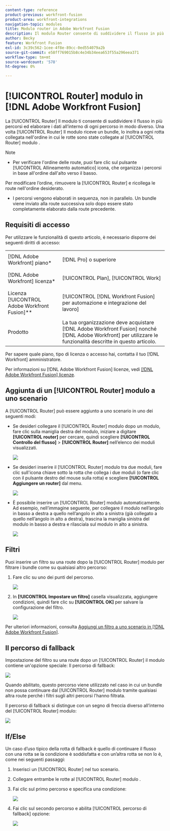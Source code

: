 ```yaml
---
content-type: reference
product-previous: workfront-fusion
product-area: workfront-integrations
navigation-topic: modules
title: Modulo router in Adobe Workfront Fusion
description: Il modulo Router consente di suddividere il flusso in più percorsi ed elaborare i dati all'interno di ogni percorso in modo diverso. Una volta che un modulo Router riceve un bundle, lo inoltra a ogni route connessa nell'ordine in cui le route sono state collegate al modulo Router.
author: Becky
feature: Workfront Fusion
exl-id: 3c39c562-1cee-4f8e-89cc-0ed554079a2b
source-git-commit: e58ff769015b8c4e34b34eea653f55a296eea371
workflow-type: tm+mt
source-wordcount: '578'
ht-degree: 0%

---
```


# [!UICONTROL Router] modulo in [!DNL Adobe Workfront Fusion]

La [!UICONTROL Router] Il modulo ti consente di suddividere il flusso in più percorsi ed elaborare i dati all’interno di ogni percorso in modo diverso. Una volta [!UICONTROL Router] Il modulo riceve un bundle, lo inoltra a ogni rotta collegata nell&#39;ordine in cui le rotte sono state collegate al [!UICONTROL Router] modulo .

>[!NOTE]
>
>* Per verificare l&#39;ordine delle route, puoi fare clic sul pulsante [!UICONTROL Allineamento automatico] icona, che organizza i percorsi in base all&#39;ordine dall&#39;alto verso il basso.
>
>  Per modificare l’ordine, rimuovere la [!UICONTROL Router] e ricollega le route nell&#39;ordine desiderato.
>
>* I percorsi vengono elaborati in sequenza, non in parallelo. Un bundle viene inviato alla route successiva solo dopo essere stato completamente elaborato dalla route precedente.
>




## Requisiti di accesso

Per utilizzare le funzionalità di questo articolo, è necessario disporre dei seguenti diritti di accesso:

<table style="table-layout:auto">
 <col> 
 <col> 
 <tbody> 
  <tr> 
    <td role="rowheader">[!DNL Adobe Workfront] piano*</td> 
   <td> <p>[!DNL Pro] o superiore</p> </td> 
  </tr> 
  <tr data-mc-conditions=""> 
   <td role="rowheader">[!DNL Adobe Workfront] licenza*</td> 
   <td> <p>[!UICONTROL Plan], [!UICONTROL Work]</p> </td> 
  </tr> 
  <tr> 
   <td role="rowheader">Licenza [!UICONTROL Adobe Workfront Fusion]**</td> 
   <td> <p>[!UICONTROL [!DNL Workfront Fusion] per automazione e integrazione del lavoro] </p>  </td> 
  </tr> 
  <tr> 
   <td role="rowheader">Prodotto</td> 
   <td>La tua organizzazione deve acquistare [!DNL Adobe Workfront Fusion] nonché [!DNL Adobe Workfront] per utilizzare le funzionalità descritte in questo articolo.</td> 
  </tr> 
 </tbody> 
</table>

Per sapere quale piano, tipo di licenza o accesso hai, contatta il tuo [!DNL Workfront] amministratore.

Per informazioni su [!DNL Adobe Workfront Fusion] licenze, vedi [[!DNL Adobe Workfront Fusion] licenze](../../workfront-fusion/get-started/license-automation-vs-integration.md).

## Aggiunta di un [!UICONTROL Router] modulo a uno scenario

A [!UICONTROL Router] può essere aggiunto a uno scenario in uno dei seguenti modi:

* Se desideri collegare il [!UICONTROL Router] modulo dopo un modulo, fare clic sulla maniglia destra del modulo, iniziare a digitare **[!UICONTROL router]** per cercare, quindi scegliere **[!UICONTROL Controllo del flusso]** > **[!UICONTROL Router]** nell’elenco dei moduli visualizzati.

   ![](assets/connect-the-router-350x108.png)

* Se desideri inserire il [!UICONTROL Router] modulo tra due moduli, fare clic sull&#39;icona chiave sotto la rotta che collega i due moduli (o fare clic con il pulsante destro del mouse sulla rotta) e scegliere **[!UICONTROL Aggiungere un router]** dal menu.

   ![](assets/insert-router-350x191.png)

* È possibile inserire un [!UICONTROL Router] modulo automaticamente. Ad esempio, nell’immagine seguente, per collegare il modulo nell’angolo in basso a destra a quello nell’angolo in alto a sinistra (già collegato a quello nell’angolo in alto a destra), trascina la maniglia sinistra del modulo in basso a destra e rilasciala sul modulo in alto a sinistra.

   ![](assets/insert-router-automatically-350x379.png)

## Filtri

Puoi inserire un filtro su una route dopo la [!UICONTROL Router] modulo per filtrare i bundle come su qualsiasi altro percorso:

1. Fare clic su uno dei punti del percorso.

   ![](assets/router-click-a-dot-in-route-350x339.png)

1. In **[!UICONTROL Impostare un filtro]** casella visualizzata, aggiungere condizioni, quindi fare clic su **[!UICONTROL OK]** per salvare la configurazione del filtro.

   ![](assets/set-up-a-filter-2-350x242.png)

Per ulteriori informazioni, consulta [Aggiungi un filtro a uno scenario in [!DNL Adobe Workfront Fusion]](../../workfront-fusion/scenarios/add-a-filter-to-a-scenario.md).

## Il percorso di fallback

Impostazione del filtro su una route dopo un [!UICONTROL Router] il modulo contiene un&#39;opzione speciale: Il percorso di fallback:

![](assets/fallback-route-350x260.png)

Quando abilitato, questo percorso viene utilizzato nel caso in cui un bundle non possa continuare dal [!UICONTROL Router] modulo tramite qualsiasi altra route perché i filtri sugli altri percorsi l&#39;hanno filtrata.

Il percorso di fallback si distingue con un segno di freccia diverso all’interno del [!UICONTROL Router] modulo:

![](assets/arrow-sign-in-router-module-350x361.png)

## If/Else

Un caso d’uso tipico della rotta di fallback è quello di continuare il flusso con una rotta se la condizione è soddisfatta e con un’altra rotta se non lo è, come nei seguenti passaggi:

1. Inserisci un [!UICONTROL Router] nel tuo scenario.
1. Collegare entrambe le rotte al [!UICONTROL Router] modulo .
1. Fai clic sul primo percorso e specifica una condizione:

   ![](assets/set-up-a-filter-2-350x242.png)

1. Fai clic sul secondo percorso e abilita [!UICONTROL percorso di fallback] opzione:

   ![](assets/enable-fallback-route-option-350x238.png)
